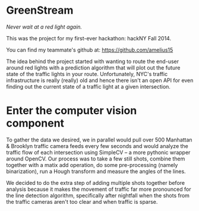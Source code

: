 # GreenStream
_Never wait at a red light again._

This was the project for my first-ever hackathon: hackNY Fall 2014.

You can find my teammate's github at: https://github.com/amelius15

The idea behind the project started with wanting to route the end-user around red lights with a prediction algorithm that will plot out the future state of the traffic lights in your route. Unfortunately, NYC's traffic infrastructure is really (really) old and hence there isn't an open API for even finding out the current state of a traffic light at a given intersection.

# Enter the computer vision component

To gather the data we desired, we in parallel would pull over 500 Manhattan & Brooklyn traffic camera feeds every few seconds and would analyze the traffic flow of each intersection using SimpleCV – a more pythonic wrapper around OpenCV. Our process was to take a few still shots, combine them together with a matix add operation, do some pre-processing (namely binarization), run a Hough transform and measure the angles of the lines.

We decided to do the extra step of adding multiple shots together before analysis because it makes the movement of traffic far more pronounced for the line detection algorithm, specifically after nightfall when the shots from the traffic cameras aren't too clear and when traffic is sparse.
